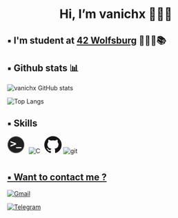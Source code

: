 <h1 align="center"> Hi, I’m vanichx 🙋🏻‍♂️ </h1>

## ▪️ I'm student at [42 Wolfsburg](https://42wolfsburg.de) 👨🏻‍💻📚 

## ▪️ Github stats 📊

![vanichx GitHub stats](https://github-readme-stats.vercel.app/api?username=vanichx&show_icons=true&theme=github_dark)

![Top Langs](https://github-readme-stats.vercel.app/api/top-langs/?username=vanichx&layout=compact&theme=github_dark)



## ▪️ Skills
<img src="https://raw.githubusercontent.com/github/explore/80688e429a7d4ef2fca1e82350fe8e3517d3494d/topics/terminal/terminal.png" alt="git" width="40" height="40"/><img style="margin: 10px" src="https://profilinator.rishav.dev/skills-assets/c-original.svg" alt="C" height="40" /><img src="https://raw.githubusercontent.com/github/explore/78df643247d429f6cc873026c0622819ad797942/topics/github/github.png" alt="<GitHub" width="40" height="40"/> <img src="https://www.vectorlogo.zone/logos/git-scm/git-scm-icon.svg" alt="git" width="40" height="40"/> <a href="https://www.photoshop.com/en" target="_blank" rel="noreferrer">

## ▪️ Want to contact me ? 

<a href='mailto:vanyapetrunin88@gmail.com' target="_blank"><img alt='Gmail' src='https://img.shields.io/badge/Gmail-D14836?style=for-the-badge&logo=gmail&logoColor=white'/></a>
</a>

<a href='https://t.me/vanichx' target="_blank"><img alt='Telegram' src='https://img.shields.io/badge/Telegram-2CA5E0?style=for-the-badge&logo=telegram&logoColor=white'/></a>
</a>
